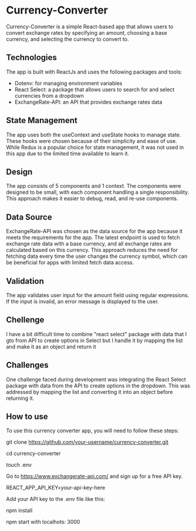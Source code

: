 # Currency-Converter

Currency-Converter is a simple React-based app that allows users to convert exchange rates by specifying an amount, choosing a base currency, and selecting the currency to convert to.

## Technologies 

The app is built with ReactJs and uses the following packages and tools:

* Dotenv: for managing environment variables
* React Select: a package that allows users to search for and select currencies from a dropdown
* ExchangeRate-API: an API that provides exchange rates data

## State Management 
The app uses both the useContext and useState hooks to manage state. These hooks were chosen because of their simplicity and ease of use. While Redux is a popular choice for state management, it was not used in this app due to the limited time available to learn it.

## Design 
The app consists of 5 components and 1 context. The components were designed to be small, with each component handling a single responsibility. This approach makes it easier to debug, read, and re-use components.
## Data Source

ExchangeRate-API was chosen as the data source for the app because it meets the requirements for the app. The latest endpoint is used to fetch exchange rate data with a base currency, and all exchange rates are calculated based on this currency. This approach reduces the need for fetching data every time the user changes the currency symbol, which can be beneficial for apps with limited fetch data access.

## Validation
The app validates user input for the amount field using regular expressions. If the input is invalid, an error message is displayed to the user.

## Chellenge

I have a bit difficult time to combine "react select" package with data that I gto from API to create options in Select but I handle it by mapping the list and make it as an object and return it 

## Challenges

One challenge faced during development was integrating the React Select package with data from the API to create options in the dropdown. This was addressed by mapping the list and converting it into an object before returning it.

## How to use 
To use this currency converter app, you will need to follow these steps:

git clone https://github.com/your-username/currency-converter.git

cd currency-converter

touch .env

Go to https://www.exchangerate-api.com/ and sign up for a free API key.

REACT_APP_API_KEY=your-api-key-here

Add your API key to the .env file like this:

npm install

npm start with localhots: 3000
